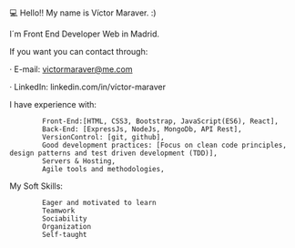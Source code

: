💻 Hello!! My name is Víctor Maraver.   :)

I´m Front End Developer Web in Madrid.

If you want you can contact through:
  
  · E-mail: victormaraver@me.com
  
  · LinkedIn: linkedin.com/in/víctor-maraver
  


I have experience with:

            Front-End:[HTML, CSS3, Bootstrap, JavaScript(ES6), React],
            Back-End: [ExpressJs, NodeJs, MongoDb, API Rest],
            VersionControl: [git, github],
            Good development practices: [Focus on clean code principles, design patterns and test driven development (TDD)],
            Servers & Hosting,
            Agile tools and methodologies,
    
My Soft Skills:

            Eager and motivated to learn
            Teamwork
            Sociability
            Organization
            Self-taught
  
  
  
  
